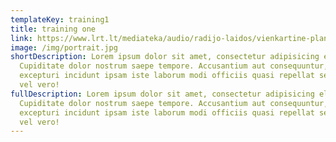 ```yaml
---
templateKey: training1
title: training one
link: https://www.lrt.lt/mediateka/audio/radijo-laidos/vienkartine-planeta
image: /img/portrait.jpg
shortDescription: Lorem ipsum dolor sit amet, consectetur adipisicing elit.
  Cupiditate dolor nostrum saepe tempore. Accusantium aut consequuntur, error,
  excepturi incidunt ipsam iste laborum modi officiis quasi repellat sed totam
  vel vero!
fullDescription: Lorem ipsum dolor sit amet, consectetur adipisicing elit.
  Cupiditate dolor nostrum saepe tempore. Accusantium aut consequuntur, error,
  excepturi incidunt ipsam iste laborum modi officiis quasi repellat sed totam
  vel vero!
---
```

